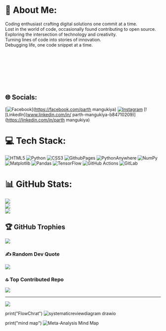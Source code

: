 # 💫 About Me:
Coding enthusiast crafting digital solutions one commit at a time.<br>Lost in the world of code, occasionally found contributing to open source.<br>Exploring the intersection of technology and creativity.<br>Turning lines of code into stories of innovation.<br>Debugging life, one code snippet at a time.<br><br><br><br><br><br><br><br>


## 🌐 Socials:
[![Facebook](https://img.shields.io/badge/Facebook-%231877F2.svg?logo=Facebook&logoColor=white)](https://facebook.com/parth mangukiya) [![Instagram](https://img.shields.io/badge/Instagram-%23E4405F.svg?logo=Instagram&logoColor=white)](https://instagram.com/mr.mangukiya1) [![LinkedIn](www.linkedin.com/in/
parth-mangukiya-b84710209)](https://linkedin.com/in/parth mangukiya) 

# 💻 Tech Stack:
![HTML5](https://img.shields.io/badge/html5-%23E34F26.svg?style=for-the-badge&logo=html5&logoColor=white) ![Python](https://img.shields.io/badge/python-3670A0?style=for-the-badge&logo=python&logoColor=ffdd54) ![CSS3](https://img.shields.io/badge/css3-%231572B6.svg?style=for-the-badge&logo=css3&logoColor=white) ![GithubPages](https://img.shields.io/badge/github%20pages-121013?style=for-the-badge&logo=github&logoColor=white) ![PythonAnywhere](https://img.shields.io/badge/pythonanywhere-%232F9FD7.svg?style=for-the-badge&logo=pythonanywhere&logoColor=151515) ![NumPy](https://img.shields.io/badge/numpy-%23013243.svg?style=for-the-badge&logo=numpy&logoColor=white) ![Matplotlib](https://img.shields.io/badge/Matplotlib-%23ffffff.svg?style=for-the-badge&logo=Matplotlib&logoColor=black) ![Pandas](https://img.shields.io/badge/pandas-%23150458.svg?style=for-the-badge&logo=pandas&logoColor=white) ![TensorFlow](https://img.shields.io/badge/TensorFlow-%23FF6F00.svg?style=for-the-badge&logo=TensorFlow&logoColor=white) ![GitHub Actions](https://img.shields.io/badge/github%20actions-%232671E5.svg?style=for-the-badge&logo=githubactions&logoColor=white) ![GitLab](https://img.shields.io/badge/gitlab-%23181717.svg?style=for-the-badge&logo=gitlab&logoColor=white)
# 📊 GitHub Stats:
![](https://github-readme-stats.vercel.app/api?username=Parthmangukiya1999&theme=dark&hide_border=false&include_all_commits=false&count_private=false)<br/>
![](https://github-readme-streak-stats.herokuapp.com/?user=Parthmangukiya1999&theme=dark&hide_border=false)<br/>
![](https://github-readme-stats.vercel.app/api/top-langs/?username=Parthmangukiya1999&theme=dark&hide_border=false&include_all_commits=false&count_private=false&layout=compact)

## 🏆 GitHub Trophies
![](https://github-profile-trophy.vercel.app/?username=Parthmangukiya1999&theme=radical&no-frame=false&no-bg=true&margin-w=4)

### ✍️ Random Dev Quote
![](https://quotes-github-readme.vercel.app/api?type=horizontal&theme=radical)

### 🔝 Top Contributed Repo
![](https://github-contributor-stats.vercel.app/api?username=Parthmangukiya1999&limit=5&theme=dark&combine_all_yearly_contributions=true)

---
[![](https://visitcount.itsvg.in/api?id=Parthmangukiya1999&icon=0&color=0)](https://visitcount.itsvg.in)

<!-- Proudly created with GPRM ( https://gprm.itsvg.in ) -->


print("FlowChrat")
![systematicreviewdiagram drawio](https://github.com/user-attachments/assets/78d24722-48e4-4202-beb4-d0d2e69d56e6)

print("mind map")
![Meta-Analysis Mind Map](https://github.com/user-attachments/assets/020d66a7-db8d-4766-af02-4f3c51071fb4)
